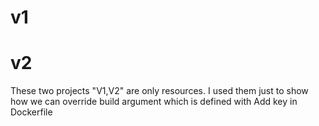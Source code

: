 # v1
# v2 
These two  projects "V1,V2" are only resources. 
I used them just to show how we can override build argument which is defined with Add key in Dockerfile
